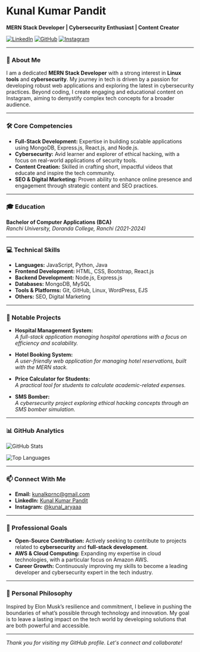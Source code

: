 # Kunal Kumar Pandit

**MERN Stack Developer | Cybersecurity Enthusiast | Content Creator**

[![LinkedIn](https://img.shields.io/badge/LinkedIn-Profile-blue?style=flat&logo=linkedin)](https://www.linkedin.com/in/kunalkumarpandit/)
[![GitHub](https://img.shields.io/badge/GitHub-Follow-black?style=flat&logo=github)](https://github.com/kunaldevelopers/)
[![Instagram](https://img.shields.io/badge/Instagram-Reels-E4405F?style=flat&logo=instagram&logoColor=white)](https://www.instagram.com/kunal_aryaaa)

---

### 👋 About Me

I am a dedicated **MERN Stack Developer** with a strong interest in **Linux tools** and **cybersecurity**. My journey in tech is driven by a passion for developing robust web applications and exploring the latest in cybersecurity practices. Beyond coding, I create engaging and educational content on Instagram, aiming to demystify complex tech concepts for a broader audience.

---

### 🛠️ Core Competencies

- **Full-Stack Development:** Expertise in building scalable applications using MongoDB, Express.js, React.js, and Node.js.
- **Cybersecurity:** Avid learner and explorer of ethical hacking, with a focus on real-world applications of security tools.
- **Content Creation:** Skilled in crafting short, impactful videos that educate and inspire the tech community.
- **SEO & Digital Marketing:** Proven ability to enhance online presence and engagement through strategic content and SEO practices.

---

### 🎓 Education

**Bachelor of Computer Applications (BCA)**  
*Ranchi University, Doranda College, Ranchi (2021-2024)*

---

### 💻 Technical Skills

- **Languages:** JavaScript, Python, Java
- **Frontend Development:** HTML, CSS, Bootstrap, React.js
- **Backend Development:** Node.js, Express.js
- **Databases:** MongoDB, MySQL
- **Tools & Platforms:** Git, GitHub, Linux, WordPress, EJS
- **Others:** SEO, Digital Marketing

---

### 📁 Notable Projects

- **Hospital Management System:**  
  *A full-stack application managing hospital operations with a focus on efficiency and scalability.*
  
- **Hotel Booking System:**  
  *A user-friendly web application for managing hotel reservations, built with the MERN stack.*

- **Price Calculator for Students:**  
  *A practical tool for students to calculate academic-related expenses.*

- **SMS Bomber:**  
  *A cybersecurity project exploring ethical hacking concepts through an SMS bomber simulation.*

---

### 📊 GitHub Analytics

![GitHub Stats](https://github-readme-stats.vercel.app/api?username=kunaldevelopers&show_icons=true&theme=radical)

![Top Languages](https://github-readme-stats.vercel.app/api/top-langs/?username=kunaldevelopers&layout=compact&theme=radical)

---

### 📫 Connect With Me

- **Email:** kunalkprnc@gmail.com
- **LinkedIn:** [Kunal Kumar Pandit](https://www.linkedin.com/in/kunalkumarpandit/)
- **Instagram:** [@kunal_aryaaa](https://www.instagram.com/kunal_aryaaa)

---

### 🚀 Professional Goals

- **Open-Source Contribution:** Actively seeking to contribute to projects related to **cybersecurity** and **full-stack development**.
- **AWS & Cloud Computing:** Expanding my expertise in cloud technologies, with a particular focus on Amazon AWS.
- **Career Growth:** Continuously improving my skills to become a leading developer and cybersecurity expert in the tech industry.

---

### 🌟 Personal Philosophy

Inspired by Elon Musk’s resilience and commitment, I believe in pushing the boundaries of what’s possible through technology and innovation. My goal is to leave a lasting impact on the tech world by developing solutions that are both powerful and accessible.

---

*Thank you for visiting my GitHub profile. Let's connect and collaborate!*
